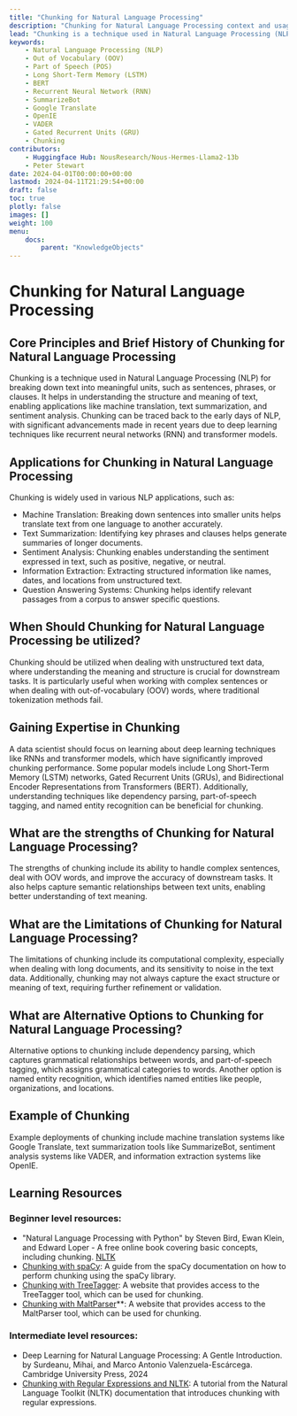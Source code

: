 ```yaml
---
title: "Chunking for Natural Language Processing"
description: "Chunking for Natural Language Processing context and usage description for data science students"
lead: "Chunking is a technique used in Natural Language Processing (NLP) for breaking down text into meaningful units, such as sentences, phrases, or clauses."
keywords:
    - Natural Language Processing (NLP)
    - Out of Vocabulary (OOV)
    - Part of Speech (POS)
    - Long Short-Term Memory (LSTM)
    - BERT
    - Recurrent Neural Network (RNN)
    - SummarizeBot
    - Google Translate
    - OpenIE
    - VADER
    - Gated Recurrent Units (GRU)
    - Chunking
contributors:
    - Huggingface Hub: NousResearch/Nous-Hermes-Llama2-13b
    - Peter Stewart
date: 2024-04-01T00:00:00+00:00
lastmod: 2024-04-11T21:29:54+00:00
draft: false
toc: true
plotly: false
images: []
weight: 100
menu:
    docs:
        parent: "KnowledgeObjects"
---
```



# Chunking for Natural Language Processing

## Core Principles and Brief History of Chunking for Natural Language Processing
 Chunking is a technique used in Natural Language Processing (NLP) for breaking down text into meaningful units, such as sentences, phrases, or clauses. It helps in understanding the structure and meaning of text, enabling applications like machine translation, text summarization, and sentiment analysis. Chunking can be traced back to the early days of NLP, with significant advancements made in recent years due to deep learning techniques like recurrent neural networks (RNN) and transformer models.
 
## Applications for Chunking in Natural Language Processing
 Chunking is widely used in various NLP applications, such as:
 - Machine Translation: Breaking down sentences into smaller units helps translate text from one language to another accurately.
 - Text Summarization: Identifying key phrases and clauses helps generate summaries of longer documents.
 - Sentiment Analysis: Chunking enables understanding the sentiment expressed in text, such as positive, negative, or neutral.
 - Information Extraction: Extracting structured information like names, dates, and locations from unstructured text.
 - Question Answering Systems: Chunking helps identify relevant passages from a corpus to answer specific questions.
 
## When Should Chunking for Natural Language Processing be utilized?
 Chunking should be utilized when dealing with unstructured text data, where understanding the meaning and structure is crucial for downstream tasks. It is particularly useful when working with complex sentences or when dealing with out-of-vocabulary (OOV) words, where traditional tokenization methods fail.
 
## Gaining Expertise in Chunking
 A data scientist should focus on learning about deep learning techniques like RNNs and transformer models, which have significantly improved chunking performance. Some popular models include Long Short-Term Memory (LSTM) networks, Gated Recurrent Units (GRUs), and Bidirectional Encoder Representations from Transformers (BERT). Additionally, understanding techniques like dependency parsing, part-of-speech tagging, and named entity recognition can be beneficial for chunking.
 
## What are the strengths of Chunking for Natural Language Processing?
 The strengths of chunking include its ability to handle complex sentences, deal with OOV words, and improve the accuracy of downstream tasks. It also helps capture semantic relationships between text units, enabling better understanding of text meaning.
 
## What are the Limitations of Chunking for Natural Language Processing?
 The limitations of chunking include its computational complexity, especially when dealing with long documents, and its sensitivity to noise in the text data. Additionally, chunking may not always capture the exact structure or meaning of text, requiring further refinement or validation.
 
## What are Alternative Options to Chunking for Natural Language Processing?
 Alternative options to chunking include dependency parsing, which captures grammatical relationships between words, and part-of-speech tagging, which assigns grammatical categories to words. Another option is named entity recognition, which identifies named entities like people, organizations, and locations.
 
## Example of Chunking
 Example deployments of chunking include machine translation systems like Google Translate, text summarization tools like SummarizeBot, sentiment analysis systems like VADER, and information extraction systems like OpenIE.
 
## Learning Resources
### Beginner level resources:
 - "Natural Language Processing with Python" by Steven Bird, Ewan Klein, and Edward Loper - A free online book covering basic concepts, including chunking. [NLTK](https://www.nltk.org/book/)
 - [Chunking with spaCy](https://spacy.io/usage/linguistic-features#noun-chunks): A guide from the spaCy documentation on how to perform chunking using the spaCy library.
 - [Chunking with TreeTagger](https://www.cis.uni-muenchen.de/~schmid/tools/TreeTagger/): A website that provides access to the TreeTagger tool, which can be used for chunking.
 - [Chunking with MaltParser](https://www.maltparser.org/)\*\*: A website that provides access to the MaltParser tool, which can be used for chunking.

### Intermediate level resources:
 - Deep Learning for Natural Language Processing: A Gentle Introduction. by Surdeanu, Mihai, and Marco Antonio Valenzuela-Escárcega.  Cambridge University Press, 2024 
 - [Chunking with Regular Expressions and NLTK](https://www.nltk.org/book/ch07.html): A tutorial from the Natural Language Toolkit (NLTK) documentation that introduces chunking with regular expressions.


